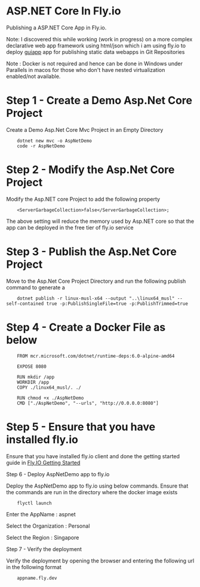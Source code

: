 # ASP.NET Core In Fly.io

Publishing a ASP.NET Core App in Fly.io.

Note: I discovered this while working (work in progress) on a more complex declarative web app framework using html/json which i am using fly.io to deploy <a href="https://aspnet1.fly.dev">guiapp<a> app for publishing static data webapps in Git Repositories

Note : Docker is not required and hence can be done in Windows under Parallels in macos for those who don't have nested virtualization enabled/not available.

# Step 1 - Create a Demo Asp.Net Core Project

Create a Demo Asp.Net Core Mvc Project in an Empty Directory

```
    dotnet new mvc -o AspNetDemo
    code -r AspNetDemo
```

# Step 2 - Modify the Asp.Net Core Project

Modify the Asp.NET core Project to add the following property

```
    <ServerGarbageCollection>false</ServerGarbageCollection>;
```

The above setting will reduce the memory used by Asp.NET core so that the app can be deployed in the free tier of fly.io service

# Step 3 - Publish the Asp.Net Core Project

Move to the Asp.Net Core Project Directory and run the following publish command to generate a 

```
    dotnet publish -r linux-musl-x64 --output "..\linux64_musl" --self-contained true -p:PublishSingleFile=true -p:PublishTrimmed=true
```

# Step 4 - Create a Docker File as below

```
    FROM mcr.microsoft.com/dotnet/runtime-deps:6.0-alpine-amd64

    EXPOSE 8080

    RUN mkdir /app
    WORKDIR /app
    COPY ./linux64_musl/. ./

    RUN chmod +x ./AspNetDemo
    CMD ["./AspNetDemo", "--urls", "http://0.0.0.0:8080"]
```

# Step 5 - Ensure that you have installed fly.io

Ensure that you have installed fly.io client and done the getting started guide in <a href="https://fly.io/docs/hands-on/start/">Fly.IO Getting Started</a>

Step 6 - Deploy AspNetDemo app to fly.io

Deploy the AspNetDemo app to fly.io using below commands. Ensure that the commands are run in the directory where the docker image exists

```
    flyctl launch
```

Enter the AppName : aspnet
    
Select the Organization : Personal
    
Select the Region : Singapore

Step 7 - Verify the deployment

Verify the deployment by opening the browser and entering the following url in the following format

```
    appname.fly.dev
```


